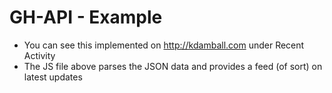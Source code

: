 GH-API - Example
======

* You can see this implemented on http://kdamball.com under Recent Activity
* The JS file above parses the JSON data and provides a feed (of sort) on latest updates